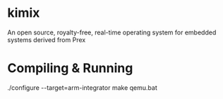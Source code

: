 # kimix
An open source, royalty-free, real-time operating system for embedded systems derived from Prex

# Compiling & Running

./configure --target=arm-integrator
make
qemu.bat
